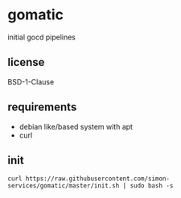 # gomatic
initial gocd pipelines

## license
BSD-1-Clause

## requirements
- debian like/based system with apt
- curl

## init
```curl https://raw.githubusercontent.com/simon-services/gomatic/master/init.sh | sudo bash -s```
